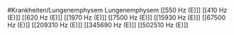 #Krankheiten/Lungenemphysem
Lungenemphysem
[[550 Hz (E)]]
[[410 Hz (E)]]
[[620 Hz (E)]]
[[1970 Hz (E)]]
[[7500 Hz (E)]]
[[15930 Hz (E)]]
[[67500 Hz (E)]]
[[209310 Hz (E)]]
[[345690 Hz (E)]]
[[502510 Hz (E)]]